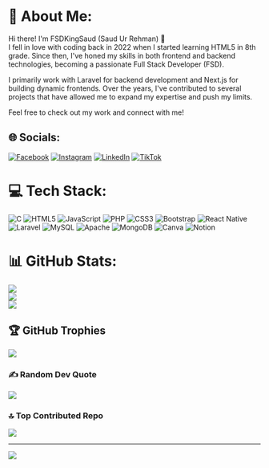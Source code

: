 # 💫 About Me:
Hi there! I'm FSDKingSaud (Saud Ur Rehman) 👋
<br/>
I fell in love with coding back in 2022 when I started learning HTML5 in 8th grade. Since then, I've honed my skills in both frontend and backend technologies, becoming a passionate Full Stack Developer (FSD).

I primarily work with Laravel for backend development and Next.js for building dynamic frontends. Over the years, I've contributed to several projects that have allowed me to expand my expertise and push my limits.

Feel free to check out my work and connect with me!


## 🌐 Socials:
[![Facebook](https://img.shields.io/badge/Facebook-%231877F2.svg?logo=Facebook&logoColor=white)](https://facebook.com/FSDKingSaud) [![Instagram](https://img.shields.io/badge/Instagram-%23E4405F.svg?logo=Instagram&logoColor=white)](https://instagram.com/FSDKingSaud) [![LinkedIn](https://img.shields.io/badge/LinkedIn-%230077B5.svg?logo=linkedin&logoColor=white)](https://linkedin.com/in/FSDKingSaud) [![TikTok](https://img.shields.io/badge/TikTok-%23000000.svg?logo=TikTok&logoColor=white)](https://tiktok.com/@FSDKingSaud) 

# 💻 Tech Stack:
![C](https://img.shields.io/badge/c-%2300599C.svg?style=for-the-badge&logo=c&logoColor=white) ![HTML5](https://img.shields.io/badge/html5-%23E34F26.svg?style=for-the-badge&logo=html5&logoColor=white) ![JavaScript](https://img.shields.io/badge/javascript-%23323330.svg?style=for-the-badge&logo=javascript&logoColor=%23F7DF1E) ![PHP](https://img.shields.io/badge/php-%23777BB4.svg?style=for-the-badge&logo=php&logoColor=white) ![CSS3](https://img.shields.io/badge/css3-%231572B6.svg?style=for-the-badge&logo=css3&logoColor=white) ![Bootstrap](https://img.shields.io/badge/bootstrap-%238511FA.svg?style=for-the-badge&logo=bootstrap&logoColor=white) ![React Native](https://img.shields.io/badge/react_native-%2320232a.svg?style=for-the-badge&logo=react&logoColor=%2361DAFB) ![Laravel](https://img.shields.io/badge/laravel-%23FF2D20.svg?style=for-the-badge&logo=laravel&logoColor=white) ![MySQL](https://img.shields.io/badge/mysql-4479A1.svg?style=for-the-badge&logo=mysql&logoColor=white) ![Apache](https://img.shields.io/badge/apache-%23D42029.svg?style=for-the-badge&logo=apache&logoColor=white) ![MongoDB](https://img.shields.io/badge/MongoDB-%234ea94b.svg?style=for-the-badge&logo=mongodb&logoColor=white) ![Canva](https://img.shields.io/badge/Canva-%2300C4CC.svg?style=for-the-badge&logo=Canva&logoColor=white) ![Notion](https://img.shields.io/badge/Notion-%23000000.svg?style=for-the-badge&logo=notion&logoColor=white)
# 📊 GitHub Stats:
![](https://github-readme-stats.vercel.app/api?username=FSDKingSaud&theme=dark&hide_border=false&include_all_commits=true&count_private=true)<br/>
![](https://github-readme-streak-stats.herokuapp.com/?user=FSDKingSaud&theme=dark&hide_border=false)<br/>
![](https://github-readme-stats.vercel.app/api/top-langs/?username=FSDKingSaud&theme=dark&hide_border=false&include_all_commits=true&count_private=true&layout=compact)

## 🏆 GitHub Trophies
![](https://github-profile-trophy.vercel.app/?username=FSDKingSaud&theme=radical&no-frame=false&no-bg=true&margin-w=4)

### ✍️ Random Dev Quote
![](https://quotes-github-readme.vercel.app/api?type=horizontal&theme=radical)

### 🔝 Top Contributed Repo
![](https://github-contributor-stats.vercel.app/api?username=FSDKingSaud&limit=5&theme=dark&combine_all_yearly_contributions=true)

---
[![](https://visitcount.itsvg.in/api?id=FSDKingSaud&icon=0&color=0)](https://visitcount.itsvg.in)

<!-- Proudly created with GPRM ( https://gprm.itsvg.in ) -->
